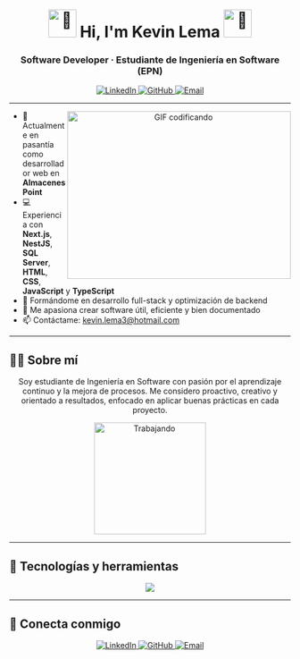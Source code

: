 <!-- Banner a todo ancho -->


<h1 align="center">
  <img src="https://media.giphy.com/media/hvRJCLFzcasrR4ia7z/giphy.gif" width="50" alt="👋"/>
  Hi, I'm <strong>Kevin Lema</strong>
  <img src="https://media.giphy.com/media/3otPoF55RZU0WzBPzC/giphy.gif" width="50" alt="👋"/>
</h1>
<h3 align="center">Software Developer · Estudiante de Ingeniería en Software (EPN)</h3>

<p align="center">
  <a href="https://www.linkedin.com/in/kevinlema-dev" target="_blank">
    <img src="https://img.shields.io/badge/LinkedIn-Profile-blue?style=for-the-badge&logo=linkedin" alt="LinkedIn"/>
  </a>
  <a href="https://github.com/k3v1n17" target="_blank">
    <img src="https://img.shields.io/badge/GitHub-k3v1n17-grey?style=for-the-badge&logo=github" alt="GitHub"/>
  </a>
  <a href="mailto:kevin.lema3@hotmail.com">
    <img src="https://img.shields.io/badge/Email-kevin.lema3%40hotmail.com-c14438?style=for-the-badge&logo=microsoft-outlook" alt="Email"/>
  </a>
</p>

---

<!-- GIF codificando alineado a la derecha -->
<a target="_blank" align="center">
  <img align="right" height="300" width="400" alt="GIF codificando" src="https://media.giphy.com/media/SWoSkN6DxTszqIKEqv/giphy.gif">
</a>

<ul>
  <li>🔭 Actualmente en pasantía como desarrollador web en <strong>Almacenes Point</strong></li>
  <li>💻 Experiencia con <strong>Next.js</strong>, <strong>NestJS</strong>, <strong>SQL Server</strong>, <strong>HTML</strong>, <strong>CSS</strong>, <strong>JavaScript</strong> y <strong>TypeScript</strong></li>
  <li>🌱 Formándome en desarrollo full-stack y optimización de backend</li>
  <li>💬 Me apasiona crear software útil, eficiente y bien documentado</li>
  <li>📫 Contáctame: <a href="mailto:kevin.lema3@hotmail.com">kevin.lema3@hotmail.com</a></li>
</ul>

---

## 👨‍💻 Sobre mí

<p align="center">
  Soy estudiante de Ingeniería en Software con pasión por el aprendizaje continuo y la mejora de procesos.  
  Me considero proactivo, creativo y orientado a resultados, enfocado en aplicar buenas prácticas en cada proyecto.
</p>
<p align="center">
  <img src="https://media.giphy.com/media/13HgwGsXF0aiGY/giphy.gif" width="200" alt="Trabajando"/>
</p>

---

## 🚀 Tecnologías y herramientas

<p align="center">
  <img src="https://skillicons.dev/icons?i=js,ts,react,nextjs,nestjs,nodejs,html,css,postgres,vscode,git" />
</p>

---

## 🤝 Conecta conmigo

<p align="center">
  <a href="https://www.linkedin.com/in/kevinlema-dev" target="_blank">
    <img src="https://img.icons8.com/doodle/48/000000/linkedin--v2.png" alt="LinkedIn"/>
  </a>
  <a href="https://github.com/k3v1n17" target="_blank">
    <img src="https://img.icons8.com/doodle/48/000000/github--v1.png" alt="GitHub"/>
  </a>
  <a href="mailto:kevin.lema3@hotmail.com" target="_blank">
    <img src="https://img.icons8.com/doodle/48/000000/new-post.png" alt="Email"/>
  </a>
</p>
